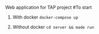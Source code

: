 Web application for TAP project
#To start

1. With docker
   `docker-compose up`

2. Without docker
   `cd server && made run`
